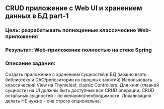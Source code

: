 ## CRUD приложение с Web UI и хранением данных в БД part-1
### Цель: разрабатывать полноценные классические Web-приложения
### Результат: Web-приложение полностью на стеке Spring
### Описание задания:
Создать приложение с хранением сущностей в БД (можно взять библиотеку и DAO/репозитории из прошлых занятий)
Использовать классический View на Thymeleaf, classic Controllers.
Для книг (главной сущности) на UI должны быть доступные все CRUD операции. CRUD остальных сущностей - по желанию/необходимости.
Локализацию делать НЕ нужно - она строго опциональна.